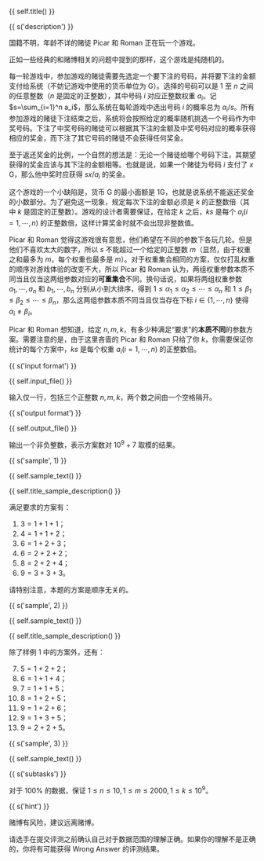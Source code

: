 {{ self.title() }}

{{ s('description') }}

国籍不明，年龄不详的赌徒 Picar 和 Roman 正在玩一个游戏。

正如一些经典的和赌博相关的问题中提到的那样，这个游戏是纯随机的。

每一轮游戏中，参加游戏的赌徒需要先选定一个要下注的号码，并将要下注的金额支付给系统（不妨记游戏中使用的货币单位为 G）。选择的号码可以是 $1$ 至 $n$ 之间的任意整数（$n$ 是固定的正整数），其中号码 $i$ 对应正整数权重 $a_i$。记 $s=\sum_{i=1}^n a_i$，那么系统在每轮游戏中选出号码 $i$ 的概率总为 $a_i/s$。所有参加游戏的赌徒下注结束之后，系统将会按照给定的概率随机挑选一个号码作为中奖号码。下注了中奖号码的赌徒可以根据其下注的金额及中奖号码对应的概率获得相应的奖金，而下注了其它号码的赌徒不会获得任何奖金。

至于返还奖金的比例，一个自然的想法是：无论一个赌徒给哪个号码下注，其期望获得的奖金应该与其下注的金额相等。也就是说，如果一个赌徒为号码 $i$ 支付了 $x$ G，那么他中奖时应获得 $sx/a_i$ 的奖金。

这个游戏的一个小缺陷是，货币 G 的最小面额是 1G，也就是说系统不能返还奖金的小数部分。为了避免这一现象，规定每次下注的金额必须是 $k$ 的正整数倍（其中 $k$ 是固定的正整数）。游戏的设计者需要保证，在给定 $k$ 之后，$ks$ 是每个 $a_i(i=1,\cdots, n)$ 的正整数倍，这样计算奖金时就不会出现非整数值。

Picar 和 Roman 觉得这游戏很有意思，他们希望在不同的参数下各玩几轮。但是他们不喜欢太大的数字，所以 $s$ 不能超过一个给定的正整数 $m$（显然，由于权重之和最多为 $m$，每个权重也最多是 $m$）。对于权重集合相同的方案，仅仅打乱权重的顺序对游戏体验的改变不大，所以 Picar 和 Roman 认为，两组权重参数本质不同当且仅当这两组参数对应的**可重集合**不同。换句话说，如果将两组权重参数 $a_1, \cdots, a_n$ 和 $b_1, \cdots, b_n$ 分别从小到大排序，得到 $1\le\alpha_1\le\alpha_2\le\cdots\le\alpha_n$ 和 $1\le\beta_1\le\beta_2\le\cdots\le\beta_n$，那么这两组参数本质不同当且仅当存在下标 $i\in\left\{1, \cdots, n\right\}$ 使得 $\alpha_i \ne \beta_i$。

Picar 和 Roman 想知道，给定 $n, m, k$，有多少种满足“要求”的**本质不同**的参数方案。需要注意的是，由于这里吝啬的 Picar 和 Roman 只给了你 $k$，你需要保证你统计的每个方案中，$ks$ 是每个权重 $a_i (i=1,\cdots, n)$ 的正整数倍。

{{ s('input format') }}

{{ self.input_file() }}

输入仅一行，包括三个正整数 $n, m, k$，两个数之间由一个空格隔开。

{{ s('output format') }}

{{ self.output_file() }}

输出一个非负整数，表示方案数对 $10^9+7$ 取模的结果。

{{ s('sample', 1) }}

{{ self.sample_text() }}

{{ self.title_sample_description() }}

满足要求的方案有：

1. $3=1+1+1$；
2. $4=1+1+2$；
3. $6=1+2+3$；
4. $6=2+2+2$；
5. $8=2+2+4$；
6. $9=3+3+3$。

请特别注意，本题的方案是顺序无关的。

{{ s('sample', 2) }}

{{ self.sample_text() }}

{{ self.title_sample_description() }}

除了样例 1 中的方案外，还有：

7. $5 = 1 + 2 + 2$；
8. $6=1+1+4$；
9. $7=1+1+5$；
10. $8=1+2+5$；
11. $9=1+2+6$；
12. $9=1+3+5$；
13. $9=2+2+5$。

{{ s('sample', 3) }}

{{ self.sample_text() }}

{{ s('subtasks') }}

对于 $100\%$ 的数据，保证 $1\le n\le 10, 1\le m \le 2000, 1\le k \le 10^9$。

{{ s('hint') }}

赌博有风险，建议远离赌博。

请选手在提交评测之前确认自己对于数据范围的理解正确。如果你的理解不是正确的，你将有可能获得 Wrong Answer 的评测结果。